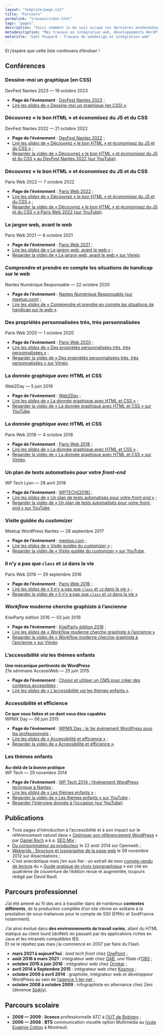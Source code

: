 ```yaml
---
layout: "template/page.njk"
title: "Parcours"
permalink: "travaux/index.html"
tags: "pages"
description: "Voici comment je me suis occupé ces dernières années&nbsp;: mes études, puis du travail, un peu de rédaction sur ce blog et quelques interventions pour partager mes idées."
metadescription: "Mes travaux en intégration web, développements WordPress, webdesign et graphisme web."
metatitle: "Gaël Poupard - Travaux de webdesign et intégration web"
---
```

Et j’espère que cette liste continuera d’évoluer&nbsp;!

## Conférences

### Dessine-moi un graphique (en CSS)

DevFest Nantes 2023 — 19 octobre 2023

* **Page de l’événement**&nbsp;: [DevFest Nantes 2023](https://devfest2023.gdgnantes.com/sessions/dessine_moi_un_graphique__en_css_/)&nbsp;;
* [Lire les _slides_ de « Dessine-moi un graphique (en CSS) »](https://www.ffoodd.fr/devfest.2023).

### Découvrez «&nbsp;le bon HTML&nbsp;» et économisez du JS et du CSS

DevFest Nantes 2022 — 21 octobre 2022

* **Page de l’événement**&nbsp;: [DevFest Nantes 2022](https://devfest2022.gdgnantes.com/sessions/decouvrez_le_bon_html_et_economisez_du_js_et_du_css)&nbsp;;
* [Lire les _slides_ de « Découvrez «&nbsp;le bon HTML&nbsp;» et économisez du JS et du CSS »](https://www.ffoodd.fr/devfest) ;
* [Regarder la vidéo de « Découvrez «&nbsp;le bon HTML&nbsp;» et économisez du JS et du CSS » au DevFest Nantes 2022 (sur YouTube)](https://www.youtube.com/watch?v=VhMqwbsyXPo&list=PLuZ_sYdawLiWIRK-QW6zpEJMSeCtspXP8).

### Découvrez «&nbsp;le bon HTML&nbsp;» et économisez du JS et du CSS

Paris Web 2022 — 7 octobre 2022

* **Page de l’événement**&nbsp;: [Paris Web 2022](https://www.paris-web.fr/2022/conferences/decouvrez-le-bon-html-et-economisez-du-js-et-du-css.php)&nbsp;;
* [Lire les _slides_ de « Découvrez «&nbsp;le bon HTML&nbsp;» et économisez du JS et du CSS »](https://www.ffoodd.fr/paris-web.2022/#slide-1) ;
* [Regarder la vidéo de « Découvrez «&nbsp;le bon HTML&nbsp;» et économisez du JS et du CSS » à Paris Web 2022 (sur YouTube)](https://www.youtube.com/watch?t=653&v=ym2sI8Jlu6A&feature=emb_imp_woyt).

### Le jargon web, avant le web

Paris Web 2021 — 8 octobre 2021

* **Page de l’événement**&nbsp;: [Paris Web 2021](https://www.paris-web.fr/2021/conferences/le-jargon-web-avant-le-web.php)&nbsp;;
* [Lire les _slides_ de « Le jargon web, avant le web »](https://www.ffoodd.fr/paris-web.2021/) ;
* [Regarder la vidéo de « Le jargon web, avant le web » sur Viméo](https://vimeo.com/640408851).

### Comprendre et prendre en compte les situations de handicap sur le web

Nantes Numérique Responsable — 22 octobre 2020

* **Page de l’événement** : [Nantes Numérique Responsable (sur meetup.com)](https://www.meetup.com/fr-FR/nantesnr/events/273921309/) ;
* [Lire les _slides_ de « Comprendre et prendre en compte les situations de handicap sur le web »](https://www.ffoodd.fr/nnr/).

### Des propriétés personnalisées très, très personnalisées

Paris Web 2020 — 1 octobre 2020

* **Page de l’événement** : [Paris Web 2020](https://www.paris-web.fr/2020/conferences/des-proprietes-personnalisees-tres-tres-personnalisees.php) ;
* [Lire les _slides_ de « Des propriétés personnalisées très, très personnalisées »](https://www.ffoodd.fr/paris-web.2020/) ;
* [Regarder la vidéo de « Des propriétés personnalisées très, très personnalisées » sur Viméo](https://vimeo.com/462093074).

### La donnée graphique avec HTML et CSS

Web2Day — 5 juin 2019

* **Page de l’événement** : [Web2Day](https://web2day.co/event/les-graphiques-de-donnees-avec-html-et-css/) ;
* [Lire les _slides_ de « La donnée graphique avec HTML et CSS »](https://www.ffoodd.fr/web2day/) ;
* [Regarder la vidéo de « La donnée graphique avec HTML et CSS » sur YouTube](https://www.youtube.com/watch?v=1AHBcoKe56E&list=PLAgO0SKz6lC8lUo46-smKn_bpfv32iPYL&index=37&t=0s).

### La donnée graphique avec HTML et CSS

Paris Web 2018 — 4 octobre 2018

* **Page de l’événement** : [Paris Web 2018](https://www.paris-web.fr/2018/) ;
* [Lire les _slides_ de « La donnée graphique avec HTML et CSS »](https://www.ffoodd.fr/paris-web.2018/) ;
* [Regarder la vidéo de « La donnée graphique avec HTML et CSS » sur Viméo](https://vimeo.com/296245804).

### Un plan de tests automatisés pour votre _front-end_

WP Tech Lyon — 28 avril 2018

* **Page de l’événement** : [WPTECH\[2018\]](https://2018.wptech.fr/) ;
* [Lire les _slides_ de « Un plan de tests automatisés pour votre _front-end_ »](https://www.ffoodd.fr/wp-tech.2018/)&nbsp;;
* [Regarder la vidéo de « Un plan de tests automatisés pour votre _front-end_ » sur YouTube](https://www.youtube.com/watch?v=JD1nrs2yH88&feature=youtu.be&a=).

### Visite guidée du _customizer_

Meetup WordPress Nantes — 28 septembre 2017

* **Page de l’événement** : [meetup.com](https://www.meetup.com/fr-FR/Nantes-WordPress-Meetup/events/243486324/) ;
* [Lire les _slides_ de « Visite guidée du _customizer_ »](https://www.ffoodd.fr/customizer/)&nbsp;;
* [Regarder la vidéo de « Visite guidée du _customizer_ » sur YouTube](https://www.youtube.com/watch?v=5umS5IDY-SU).

### Il n’y a pas que `class` et `id` dans la vie

Paris Web 2016&nbsp;— 29 septembre 2016

* **Page de l’événement**&nbsp;: [Paris Web 2016](https://www.paris-web.fr/)&nbsp;;
* [Lire les _slides_ de «&nbsp;Il n’y a pas que `class` et `id` dans la vie&nbsp;»](https://www.ffoodd.fr/paris-web/index-transcript.html)&nbsp;;
* [Regarder la vidéo de «&nbsp;Il n’y a pas que `class` et `id` dans la vie&nbsp;»](https://www.paris-web.fr/2016/conferences/il-ny-a-pas-que-class-et-id-dans-la-vie.php)

### _Workflow_ moderne cherche graphiste à l’ancienne

KiwiParty édition 2016&nbsp;— 03 juin 2016

* **Page de l’événement**&nbsp;: [KiwiParty édition 2016](https://www.kiwiparty.fr/)&nbsp;;
* [Lire les _slides_ de «&nbsp;_Workflow_ moderne cherche graphiste à l’ancienne&nbsp;»](https://www.ffoodd.fr/kiwiparty/)
* [Regarder la vidéo de «&nbsp;_Workflow_ moderne cherche graphiste à l’ancienne&nbsp;» sur Viméo](https://vimeo.com/181158986)

### L’accessibilité _via_ les thèmes enfants

**Une mécanique pertinente de WordPress**  
21e séminaire AccessiWeb&nbsp;— 25 juin 2015

* **Page de l’événement**&nbsp;: [Choisir et utiliser un CMS pour créer des contenus accessibles](https://inova.snv.jussieu.fr/evenements/colloques/colloques/index.php?c=87)&nbsp;;
* [Lire les _slides_ de «&nbsp;L’accessibilité _via_ les thèmes enfants&nbsp;»](https://www.ffoodd.fr/gta21/).

### Accessibilité et efficience

**Ce que vous faites et ce dont vous êtes capables**  
WPMX Day&nbsp;— 06 juin 2015

* **Page de l’événement**&nbsp;: [WPMX Day&nbsp;: le 1er événement WordPress pour les professionnels](https://2015.wpmx.org/)&nbsp;;
* [Lire les _slides_ de «&nbsp;Accessibilité et efficience&nbsp;»](https://www.ffoodd.fr/wpmx/)&nbsp;;
* [Regarder la vidéo de «&nbsp;Accessibilité et efficience&nbsp;»](https://wpmx.org/conferences-wpmx-day-2015-video/).

### Les thèmes enfants

**Au-delà de la bonne pratique**  
WP Tech&nbsp;— 29 novembre 2014

* **Page de l’événement**&nbsp;: [WP Tech 2014&nbsp;: l’évènement WordPress technique à Nantes](https://2014.wptech.fr/)&nbsp;;
* [Lire les _slides_ de «&nbsp;Les thèmes enfants&nbsp;»](https://www.ffoodd.fr/wp-tech/)&nbsp;;
* [Regarder la vidéo de «&nbsp;Les thèmes enfants&nbsp;» sur YouTube](https://www.youtube.com/watch?v=WqBVKpq4dGA)&nbsp;;
* [Regarder l’interview donnée à l’occasion (sur YouTube)](https://www.youtube.com/watch?v=mVJLNIzpnAk).

## Publications

* Trois pages d’introduction à l’accessibilité et à son impact sur le référencement naturel dans «&nbsp;[Optimiser son référencement WordPress](https://www.eyrolles.com/Informatique/Livre/optimiser-son-referencement-wordpress-9782212141825)&nbsp;» par [Daniel Roch](https://daniel-roch.fr/) a.k.a. [SEO Mix](https://www.seomix.fr/)&nbsp;;
* [Du consommateur au producteur](https://openweb.eu.org/articles/du-consommateur-au-producteur) le 22 août 2014 sur Openweb&nbsp;;
* [Webgrids&nbsp;: Structure et typographie de la page web](https://www.alsacreations.com/livres/lire/1503-webgrids-structure-et-typographie-de-la-page-web.html) le 09 novembre 2012 sur Alsacréations&nbsp;;
* C’est anecdotique mais j’en suis fier&nbsp;: un extrait de mon [compte-rendu de lecture](https://www.ffoodd.fr/guide-pratique-de-choix-typographique/) du «&nbsp;[Guide pratique de choix typographique](https://www.adverbum.fr/guide-pratique-de-choix-typographique-atelier-perrousseaux_ouvrage-perrousseaux_4yrc07ab75lc.html)&nbsp;» est cité en quatrième de couverture de l’édition revue et augmentée, toujours rédigé par David Rault.

## Parcours professionnel

J’ai été amené au fil des ans à travailler dans de nombreux **contextes différents**, de la production complète d’un site vitrine en solitaire à la prestation de sous-traitances pour le compte de SSII (Effitic et SodiFrance notamment).

J’ai ainsi évolué dans **des environnements de travail variés**, allant du HTML statique au client lourd (dotNet) en passant par les applications riches en Java et les intranets compatibles IE6.  
Et ne le répétez pas mais j’ai commencé en 2007 par faire du Flash.

* **mars 2021 à aujourd’hui**&nbsp;: _lead tech front_ chez [OnePoint](https://www.groupeonepoint.com/fr/)&nbsp;;
* **août 2016 à mars 2021**&nbsp;: intégrateur web chez [OAB](https://www.orange-business.com/fr/applications-for-business), une filiale d’[OBS](https://www.orange-business.com/fr)&nbsp;;
* **octobre 2015 à juin 2016**&nbsp;: intégrateur web chez [Ornikar](https://www.ornikar.com/)&nbsp;;
* **avril 2014 à Septembre 2015**&nbsp;: intégrateur web chez [Kosmos](https://www.kosmos.fr/digital-for-education-33228.kjsp)&nbsp;;
* **octobre 2009 à avril 2014**&nbsp;: graphiste, intégrateur web et développeur WordPress au sein de [l’agence 1-ter-net](https://www.1-ter-net.com)&nbsp;;
* **octobre 2008 à octobre 2009**&nbsp;: infographiste en alternance chez Zéni (devenue [Spikly](https://spikly.com/)).

## Parcours scolaire

* **2008&nbsp;— 2009**&nbsp;: **licence** professionnelle ATC à [l’IUT de Bobigny](https://www.iut-bobigny.univ-paris13.fr/)&nbsp;;
* **2006&nbsp;— 2008**&nbsp;: **BTS** communication visuelle option Multimédia au [lycée Eugénie Cotton](https://lyceecotton.net/joom/) à Montreuil.
